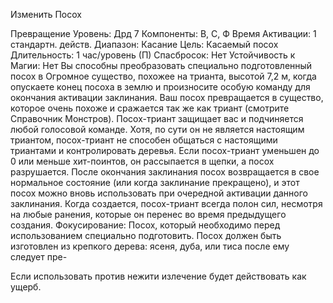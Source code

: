 
Изменить Посох

Превращение
Уровень: Дрд 7
Компоненты: В, С, Ф
Время Активации: 1 стандартн. действ.
Диапазон: Касание
Цель: Касаемый посох
Длительность: 1 час/уровень (П)
Спасбросок: Нет
Устойчивость к Магии: Нет
Вы способны преобразовать специально
подготовленный посох в Огромное существо, похожее на трианта, высотой 7,2
м, когда опускаете конец посоха в землю
и произносите особую команду для окончания активации заклинания. Ваш посох
превращается в существо, которое очень
похоже и сражается так же как триант
(смотрите Справочник Монстров). Посох-триант защищает вас и подчиняется
любой голосовой команде. Хотя, по сути
он не является настоящим триантом, посох-триант не способен общаться с настоящими триантами и контролировать
деревья. Если посох-триант уменьшен
до 0 или меньше хит-поинтов, он рассыпается в щепки, а посох разрушается.
После окончания заклинания посох возвращается в свое нормальное состояние
(или когда заклинание прекращено), и
этот посох можно вновь использовать
при очередной активации данного заклинания. Когда создается, посох-триант
всегда полон сил, несмотря на любые
ранения, которые он перенес во время
предыдущего создания.
Фокусирование: Посох, который необходимо перед использованием специально подготовить. Посох должен быть
изготовлен из крепкого дерева: ясеня,
дуба, или тиса после ему следует пре-

Если использовать против нежити излечение будет действовать как ущерб.